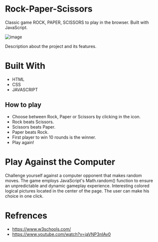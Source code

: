 # Rock-Paper-Scissors

Classic game ROCK, PAPER, SCISSORS to play in the browser. Built with JavaScript.

![image](https://github.com/olaganiyu94/rockPaperScissors/assets/23237638/212e8b3d-3d46-4e4a-98b4-3c4e78c324bc)


Description about the project and its features.

# Built With

- HTML
- CSS
- JAVASCRIPT

## How to play 

- Choose between Rock, Paper or Scissors by clicking in the icon.
- Rock beats Scissors.
- Scissors beats Paper.
- Paper beats Rock.
- First player to win 10 rounds is the winner.
- Play again!

# Play Against the Computer

Challenge yourself against a computer opponent that makes random moves. The game employs JavaScript's Math.random() function to ensure an unpredictable and dynamic gameplay experience.
Interesting colored logical pictures located in the center of the page. The user can make his choice in one click.

# Refrences 

- https://www.w3schools.com/
- https://www.youtube.com/watch?v=jaVNP3nIAv0
